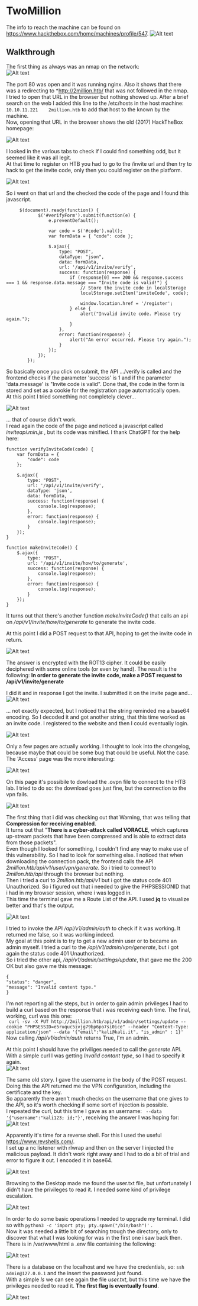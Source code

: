 # TwoMillion
The info to reach the machine can be found on https://www.hackthebox.com/home/machines/profile/547.
![Alt text](image.png)  
  
## Walkthrough
The first thing as always was an nmap on the network:  
![Alt text](image-1.png)  
  
The port 80 was open and it was running nginx. Also it shows that there was a redirecting to *http://2million.htb/ that was not followed in the nmap.  
I tried to open that URL in the browser but nothing showed up. After a brief search on the web I added this line to the /etc/hosts in the host machine: ```10.10.11.221    2million.htb``` to add that host to the known by the machine.  
Now, opening that URL in the browser shows the old (2017) HackTheBox homepage:  
  
![Alt text](image-2.png)
  
I looked in the various tabs to check if I could find something odd, but it seemed like it was all legit.  
At that time to register on HTB you had to go to the /invite url and then try to hack to get the invite code, only then you could register on the platform.  
  
![Alt text](image-4.png)
  
So i went on that url and the checked the code of the page and I found this javascript.
```
     $(document).ready(function() {
            $('#verifyForm').submit(function(e) {
                e.preventDefault();

                var code = $('#code').val();
                var formData = { "code": code };

                $.ajax({
                    type: "POST",
                    dataType: "json",
                    data: formData,
                    url: '/api/v1/invite/verify',
                    success: function(response) {
                        if (response[0] === 200 && response.success === 1 && response.data.message === "Invite code is valid!") {
                            // Store the invite code in localStorage
                            localStorage.setItem('inviteCode', code);

                            window.location.href = '/register';
                        } else {
                            alert("Invalid invite code. Please try again.");
                        }
                    },
                    error: function(response) {
                        alert("An error occurred. Please try again.");
                    }
                });
            });
        });
```
  
So basically once you click on submit, the API .../verify is called and the frontend checks if the parameter 'success' is 1 and if the parameter 'data.message' is "Invite code is valid". Done that, the code in the form is stored and set as a cookie for the registration page automatically open.  
At this point I tried something not completely clever...

![Alt text](image-3.png)
  
... that of course didn't work.  
I read again the code of the page and noticed a javascript called *inviteapi.min.js* , but its code was minified. I thank ChatGPT for the help here:
```
function verifyInviteCode(code) {
    var formData = {
        "code": code
    };

    $.ajax({
        type: "POST",
        url: '/api/v1/invite/verify',
        dataType: 'json',
        data: formData,
        success: function(response) {
            console.log(response);
        },
        error: function(response) {
            console.log(response);
        }
    });
}

function makeInviteCode() {
    $.ajax({
        type: "POST",
        url: '/api/v1/invite/how/to/generate',
        success: function(response) {
            console.log(response);
        },
        error: function(response) {
            console.log(response);
        }
    });
}
```

It turns out that there's another function *makeInviteCode()* that calls an api on */api/v1/invite/how/to/generate* to generate the invite code.  
  
At this point I did a POST request to that API, hoping to get the invite code in return.
  
![Alt text](image-5.png)
  
The answer is encrypted with the ROT13 cipher. It could be easily deciphered with some online tools (or even by hand). The result is the following: **In order to generate the invite code, make a POST request to \/api\/v1\/invite\/generate**
  
I did it and in response I got the invite. I submitted it on the invite page and...
![Alt text](image-6.png)
  
... not exactly expected, but I noticed that the string reminded me a base64 encoding. So I decoded it and got another string, that this time worked as an invite code. I registered to the website and then I could eventually login.  
  
![Alt text](image-7.png)
  
Only a few pages are actually working. I thought to look into the changelog, because maybe that could be some bug that could be useful. Not the case.  
The 'Access' page was the more interesting:  
  
![Alt text](image-8.png)
  
On this page it's possibile to dowload the .ovpn file to connect to the HTB lab. I tried to do so: the download goes just fine, but the connection to the vpn fails.
  
![Alt text](image-9.png)
  
The first thing that i did was checking out that Warning, that was telling that **Compression for receiving enabled**.  
It turns out that "**There is a cyber-attack called VORACLE**, which captures up-stream packets that have been compressed and is able to extract data from those packets".  
Even though I looked for something, I couldn't find any way to make use of this vulnerability. So I had to look for something else.
I noticed that when downloading the connection pack, the frontend calls the API *2million.htb/api/v1/user/vpn/generate*. So i tried to connect to *2milion.htb/api* through the browser but nothing.  
Then i tried a curl to *2milion.htb/api/v1* but i got the status code 401 Unauthorized. So i figured out that i needed to give the PHPSESSIONID that i had in my browser session, where i was logged in.  
This time the terminal gave me a Route List of the API. I used **jq** to visualize better and that's the output.
  
![Alt text](image-10.png)
  
I tried to invoke the API */api/v1/admin/auth* to check if it was working. It returned me false, so it was working indeed.  
My goal at this point is to try to get a new admin user or to became an admin myself.  I tried a curl to the */api/v1/admin/vpn/generate*, but i got again the status code 401 Unauthorized.  
So i tried the other api, */api/v1/admin/settings/update*, that gave me the 200 OK but also gave me this message:  
```
{
"status": "danger",
"message": "Invalid content type."
}
```  
I'm not reporting all the steps, but in order to gain admin privileges I had to build a curl based on the response that i was receiving each time. The final, working, curl was this one:  
```  curl -sv -X PUT http://2million.htb/api/v1/admin/settings/update --cookie "PHPSESSID=e5ruquc5ivjg79bp6po7si0ice" --header "Content-Type: application/json" --data '{"email":"kali@kali.it", "is_admin" : 1}'  ```  
Now calling */api/v1/admin/auth* returns True, I'm an admin.  
  
At this point I should have the priviliges needed to call the *generate* API. With a simple curl I was getting *Invalid contant type*, so I had to specify it again.  
![Alt text](image-11.png)  
  
The same old story. I gave the username in the body of the POST request.  
Doing this the API returned me the VPN configuration, including the certificate and the key.  
So apparently there aren't much checks on the username that one gives to the API, so it's worth checking if some sort of injection is possible.  
I repeated the curl, but this time I gave as an username: ```  --data '{"username":"kali123; id;"}' ```, receiving the answer I was hoping for:  
![Alt text](image-12.png)
  
Apparently it's time for a reverse shell. For this I used the useful https://www.revshells.com/.  
I set up a nc listener with rlwrap and then on the server I injected the malicious payload.  It didn't work right away and I had to do a bit of trial and error to figure it out.  I encoded it in base64.  
  
![Alt text](image-13.png)
  
Browsing to the Desktop made me found the user.txt file, but unfortunately I didn't have the privileges to read it.  I needed some kind of privilege escalation.
  
![Alt text](image-14.png)
  
In order to do some basic operations I needed to upgrade my terminal. I did so with ``` python3 -c 'import pty; pty.spawn("/bin/bash")' ``` .  
Now it was needed a little bit of searching trough the directory, only to discover that what I was looking for was in the first one i saw back then.  
There is in /var/www/html a .env file containing the following:  
  
![Alt text](image-15.png)
  
There is a database on the localhost and we have the credentials, so:
``` ssh admin@127.0.0.1 ``` and the insert the password just found.  
With a simple *ls* we can see again the file *user.txt*, but this time we have the privileges needed to read it.  **The first flag is eventually found**.
  
![Alt text](image-16.png)
  
